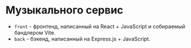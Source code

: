 # Музыкального сервис

* `front` - фронтенд, написанный на React + JavaScript и собираемый бандлером Vite.
* `back` - бэкенд, написанный на Express.js + JavaScript.

